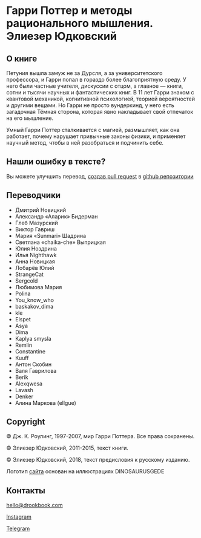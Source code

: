 # Гарри Поттер и методы рационального мышления. Элиезер Юдковский

## О книге

Петуния вышла замуж не за Дурсля, а за университетского профессора, и Гарри попал в гораздо более благоприятную среду. У него были частные учителя, дискуссии с отцом, а главное — книги, сотни и тысячи научных и фантастических книг. В 11 лет Гарри знаком с квантовой механикой, когнитивной психологией, теорией вероятностей и другими вещами. Но Гарри не просто вундеркинд, у него есть загадочная Тёмная сторона, которая явно накладывает свой отпечаток на его мышление.

Умный Гарри Поттер сталкивается с магией, размышляет, как она работает, почему нарушает привычные законы физики, и применяет научный метод, чтобы в ней разобраться и подчинить себе.

## Нашли ошибку в тексте?

Вы можете улучшить перевод, [создав pull request](https://youtu.be/SUnJ8bNCnCg) в [github репозитории](https://github.com/DrookBook/hpmor-ru)

## Переводчики

* Дмитрий Новицкий
* Александр «Аларик» Бидерман
* Глеб Мазурский
* Виктор Гавриш
* Мария «Sunmari» Шадрина
* Светлана «chaika-che» Выприцкая
* Юлия Ноздрина
* Илья Nighthawk
* Анна Новицкая
* Лобарёв Юлий
* StrangeCat
* Sergcold
* Любимова Мария
* Polina
* You\_know\_who
* baskakov\_dima
* kle
* Elspet
* Asya
* Dima
* Kaplya smysla
* Remlin
* Constantine
* Kuuff
* Антон Скобин
* Валя Гаврилова
* Berik
* Alexqwesa
* Lavash
* Denker
* Алина Маркова \(ellgue\)

## Copyright

© Дж. К. Роулинг, 1997-2007, мир Гарри Поттера. Все права сохранены.

© Элиезер Юдковский, 2011-2015, текст книги.

© Элиезер Юдковский, 2018, текст предисловия к русскому изданию.

Логотип [сайта](https://hpmor-ru.drookbook.com) основан на иллюстрациях DINOSAURUSGEDE

## Контакты

[hello@drookbook.com](mailto:hello@drookbook.com)

[Instagram](https://instagram.com/drookbook)

[Telegram](https://t.me/drookbook)


